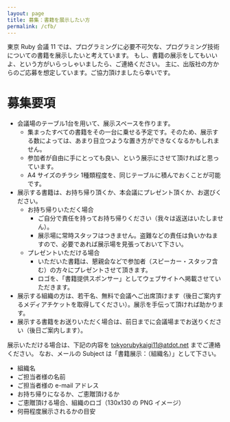 ```yaml
---
layout: page
title: 募集：書籍を展示したい方
permalink: /cfb/
---
```


東京 Ruby 会議 11 では、プログラミングに必要不可欠な、プログラミング技術についての書籍を展示したいと考えています。
もし、書籍の展示をしてもいいよ、という方がいらっしゃいましたら、ご連絡ください。
主に、出版社の方からのご応募を想定しています。ご協力頂けましたら幸いです。

# 募集要項

* 会議場のテーブル1台を用いて、展示スペースを作ります。
  * 集まったすべての書籍をその一台に乗せる予定です。そのため、展示する数によっては、あまり目立つような置き方ができなくなるかもしれません。
  * 参加者が自由に手にとっても良い、という展示にさせて頂ければと思っています。
  * A4 サイズのチラシ 1種類程度を、同じテーブルに積んでおくことが可能です。
* 展示する書籍は、お持ち帰り頂くか、本会議にプレゼント頂くか、お選びください。
  * お持ち帰りいただく場合
    * ご自分で責任を持ってお持ち帰りください（我々は返送はいたしません）。
    * 展示場に常時スタッフはつきません。盗難などの責任は負いかねますので、必要であれば展示場を見張っておいて下さい。
  * プレゼントいただける場合
    * いただいた書籍は、懇親会などで参加者（スピーカー・スタッフ含む）の方々にプレゼントさせて頂きます。
    * ロゴを、「書籍提供スポンサー」としてウェブサイトへ掲載させていただきます。
* 展示する組織の方は、若干名、無料で会議へご出席頂けます（後日ご案内するメディアチケットを取得してください）。展示を手伝って頂ければ助かります。
* 展示する書籍をお送りいただく場合は、前日までに会議場までお送りください（後日ご案内します）。

展示いただける場合は、下記の内容を <tokyorubykaigi11@atdot.net> までご連絡ください。
なお、メールの Subject は「書籍展示：（組織名）」として下さい。

* 組織名
* ご担当者様の名前
* ご担当者様の e-mail アドレス
* お持ち帰りになるか、ご恵贈頂けるか
* ご恵贈頂ける場合、組織のロゴ（130x130 の PNG イメージ）
* 何冊程度展示されるかの目安

